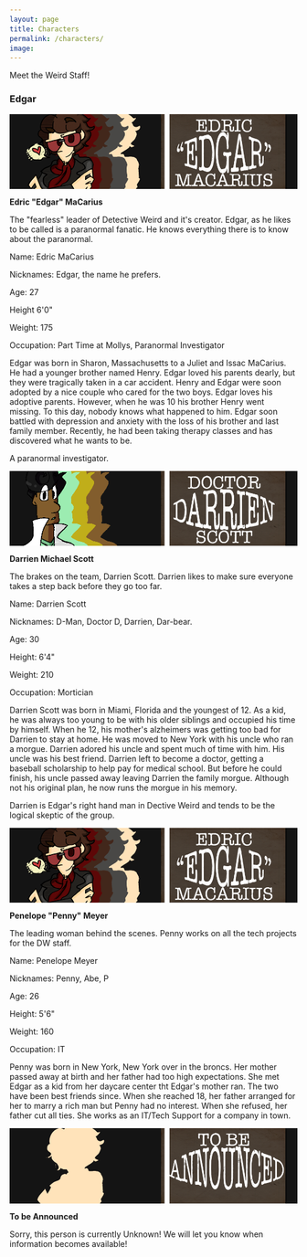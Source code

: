 ```yaml
---
layout: page
title: Characters
permalink: /characters/
image: 
---
```


Meet the Weird Staff!

### Edgar

<img src="/images/Edgar_Splash.png" alt="Edgar" align="center"/>

<b>Edric "Edgar" MaCarius</b>

The "fearless" leader of Detective Weird and it's creator. Edgar, as he likes to be called is a paranormal fanatic. He knows everything there is to know about the paranormal.

<p>Name: Edric MaCarius</p>
<p>Nicknames: Edgar, the name he prefers.</p>
<p>Age: 27</p>
<p>Height 6'0"</p>
<p>Weight: 175</p>
<p>Occupation: Part Time at Mollys, Paranormal Investigator</p>

Edgar was born in Sharon, Massachusetts to a Juliet and Issac MaCarius. He had a younger brother named Henry. Edgar loved his parents dearly, but they were tragically taken in a car accident. Henry and Edgar were soon adopted by a nice couple who cared for the two boys. Edgar loves his adoptive parents. However, when he was 10 his brother Henry went missing. To this day, nobody knows what happened to him. Edgar soon battled with depression and anxiety with the loss of his brother and last family member. Recently, he had been taking therapy classes and has discovered what he wants to be. 

A paranormal investigator. 


<img src="/images/Darrien_Splash.png" alt="Darrien" align="center"/>

<b>Darrien Michael Scott</b>

The brakes on the team, Darrien Scott. Darrien likes to make sure everyone takes a step back before they go too far.

<p>Name: Darrien Scott</p>
<p>Nicknames: D-Man, Doctor D, Darrien, Dar-bear.</p>
<p>Age: 30</p>
<p>Height: 6'4"</p>
<p>Weight: 210</p>
<p>Occupation: Mortician</p>

Darrien Scott was born in Miami, Florida and the youngest of 12. As a kid, he was always too young to be with his older siblings and occupied his time by himself. When he 12, his mother's alzheimers was getting too bad for Darrien to stay at home. He was moved to New York with his uncle who ran a morgue. Darrien adored his uncle and spent much of time with him. His uncle was his best friend. Darrien left to become a doctor, getting a baseball scholarship to help pay for medical school. But before he could finish, his uncle passed away leaving Darrien the family morgue. Although not his original plan, he now runs the morgue in his memory.

Darrien is Edgar's right hand man in Dective Weird and tends to be the logical skeptic of the group.

<img src="/images/Edgar_Splash.png" alt="Edgar" align="center"/>

<b>Penelope "Penny" Meyer</b>

The leading woman behind the scenes. Penny works on all the tech projects for the DW staff.

<p>Name: Penelope Meyer</p>
<p>Nicknames: Penny, Abe, P</p>
<p>Age: 26</p>
<p>Height: 5'6"</p>
<p>Weight: 160</p>
<p>Occupation: IT</p>

Penny was born in New York, New York over in the broncs. Her mother passed away at birth and her father had too high expectations. She met Edgar as a kid from her daycare center tht Edgar's mother ran. The two have been best friends since. When she reached 18, her father arranged for her to marry a rich man but Penny had no interest. When she refused, her father cut all ties. She works as an IT/Tech Support for a company in town. 

<img src="/images/TBA.png" alt="To be Announced" align="center"/>

<b>To be Announced </b>

Sorry, this person is currently Unknown! We will let you know when information becomes available!